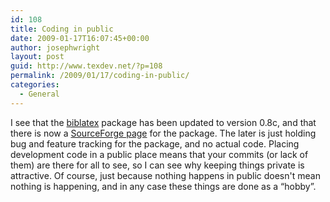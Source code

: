 ```yaml
---
id: 108
title: Coding in public
date: 2009-01-17T16:07:45+00:00
author: josephwright
layout: post
guid: http://www.texdev.net/?p=108
permalink: /2009/01/17/coding-in-public/
categories:
  - General
---
```

I see that the <a title="biblatex on CTAN" href="http://tug.ctan.org/cgi-bin/ctanPackageInformation.py?id=biblatex">biblatex</a> package has been updated to version 0.8c, and that there is now a <a title="biblatex on SourceForge" href="http://sourceforge.net/projects/biblatex/">SourceForge page</a> for the package. The later is just holding bug and feature tracking for the package, and no actual code. Placing development code in a public place means that your commits (or lack of them) are there for all to see, so I can see why keeping things private is attractive. Of course, just because nothing happens in public doesn't mean nothing is happening, and in any case these things are done as a “hobby”.
